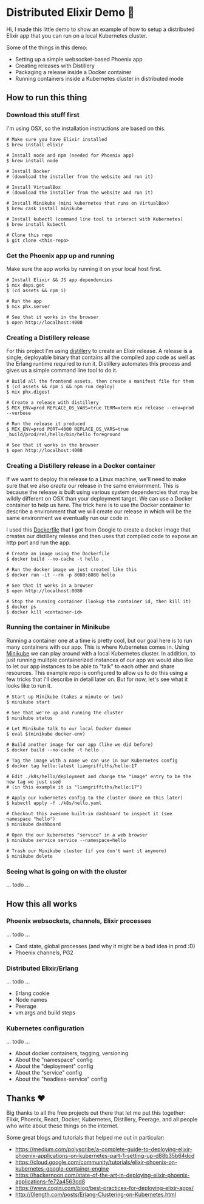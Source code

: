 # Distributed Elixir Demo 🔮

Hi, I made this little demo to show an example of how to setup a distributed Elixir
app that you can run on a local Kubernetes cluster.

Some of the things in this demo:
* Setting up a simple websocket-based Phoenix app
* Creating releases with Distillery
* Packaging a release inside a Docker container
* Running containers inside a Kubernetes cluster in distributed mode

## How to run this thing

### Download this stuff first

I'm using OSX, so the installation instructions are based on this.

```
# Make sure you have Elixir installed
$ brew install elixir

# Install node and npm (needed for Phoenix app)
$ brew install node

# Install Docker
# (download the installer from the website and run it)

# Install VirtualBox
# (download the installer from the website and run it)

# Install Minikube (mini kubernetes that runs on VirtualBox)
$ brew cask install minikube

# Install kubectl (command line tool to interact with Kubernetes)
$ brew install kubectl

# Clone this repo
$ git clone <this-repo>
```

### Get the Phoenix app up and running

Make sure the app works by running it on your local host first.

```
# Install Elixir && JS app dependencies
$ mix deps.get
$ (cd assets && npm i)

# Run the app
$ mix phx.server

# See that it works in the browser
$ open http://localhost:4000
```

### Creating a Distillery release

For this project I'm using
[distillery](https://github.com/bitwalker/distillery) to create an Elixir
release. A release is a single, deployable binary that contains all the
compiled app code as well as the Erlang runtime required to run it.  Distillery
automates this process and gives us a simple command line tool to do it.

```
# Build all the frontend assets, then create a manifest file for them
$ (cd assets && npm i && npm run deploy)
$ mix phx.digest

# Create a release with distillery
$ MIX_ENV=prod REPLACE_OS_VARS=true TERM=xterm mix release --env=prod --verbose

# Run the release it produced
$ MIX_ENV=prod PORT=4000 REPLACE_OS_VARS=true _build/prod/rel/hello/bin/hello foreground

# See that it works in the browser
$ open http://localhost:4000
```

### Creating a Distillery release in a Docker container

If we want to deploy this release to a Linux machine, we'll need to make sure that we
also _create_ our release in the same enviornment. This is because the release is
built using various system dependencies that may be wildly different on OSX than your
deployment target. We can use a Docker container to help us here. The trick here is
to use the Docker container to describe a environment that we will create
our release in which will be the same environment we eventually run our code in.

I used this
[Dockerfile](https://github.com/GoogleCloudPlatform/community/blob/master/tutorials/elixir-phoenix-on-kubernetes-google-container-engine/Dockerfile)
that I got from Google to create a docker image that creates our distillery
release and then uses that compiled code to expose an http port and run the
app.

```
# Create an image using the Dockerfile
$ docker build --no-cache -t hello .

# Run the docker image we just created like this
$ docker run -it --rm -p 8080:8080 hello

# See that it works in a browser
$ open http://localhost:8080

# Stop the running container (lookup the container id, then kill it)
$ docker ps
$ docker kill <container-id>
```


### Running the container in Minikube

Running a container one at a time is pretty cool, but our goal here is to run
many containers with our app. This is where Kubernetes comes in. Using
[Minikube](https://github.com/kubernetes/minikube) we can play around with a
local Kubernetes cluster. In addition, to just running mulitple containerized
instances of our app we would also like to let our app instances to be able to
"talk" to each other and share resources. This example repo is configured to
allow us to do this using a few tricks that I'll describe in detail later on.
But for now, let's see what it looks like to run it.

```
# Start up Minikube (takes a minute or two)
$ minikube start

# See that we're up and running the cluster
$ minikube status

# Let Minikube talk to our local Docker daemon
$ eval $(minikube docker-env)

# Build another image for our app (like we did before)
$ docker build --no-cache -t hello .

# Tag the image with a name we can use in our Kubernetes config
$ docker tag hello:latest liamgriffiths/hello:17

# Edit ./k8s/hello/deployment and change the "image" entry to be the new tag we just used
# (in this example it is "liamgriffiths/hello:17")

# Apply our kubernetes config to the cluster (more on this later)
$ kubectl apply -f ./k8s/hello.yaml

# Checkout this awesome built-in dashboard to inspect it (see namespace "hello")
$ minikube dashboard

# Open the our kubernetes "service" in a web browser
$ minikube service service --namespace=hello

# Trash our Minikube cluster (if you don't want it anymore)
$ minikube delete
```

### Seeing what is going on with the cluster

... todo ...

## How this all works

### Phoenix websockets, channels, Elixir processes

... todo ...

* Card state, global processes (and why it might be a bad idea in prod :D)
* Phoenix channels, PG2

### Distributed Elixir/Erlang

... todo ...

* Erlang cookie
* Node names
* Peerage
* vm.args and build steps

### Kubernetes configuration

... todo ...

* About docker containers, tagging, versioning
* About the "namespace" config
* About the "deployment" config
* About the "service" config
* About the "headless-service" config

## Thanks ❤️

Big thanks to all the free projects out there that let me put this together:
Elixir, Phoenix, React, Docker, Kubernetes, Distillery, Peerage, and all people
who write about these things on the internet.

Some great blogs and tutorials that helped me out in particular:
* https://medium.com/polyscribe/a-complete-guide-to-deploying-elixir-phoenix-applications-on-kubernetes-part-1-setting-up-d88b35b64dcd
* https://cloud.google.com/community/tutorials/elixir-phoenix-on-kubernetes-google-container-engine
* https://hackernoon.com/state-of-the-art-in-deploying-elixir-phoenix-applications-fe72a4563cd8
* https://www.cogini.com/blog/best-practices-for-deploying-elixir-apps/
* http://0length.com/posts/Erlang-Clustering-on-Kubernetes.html
